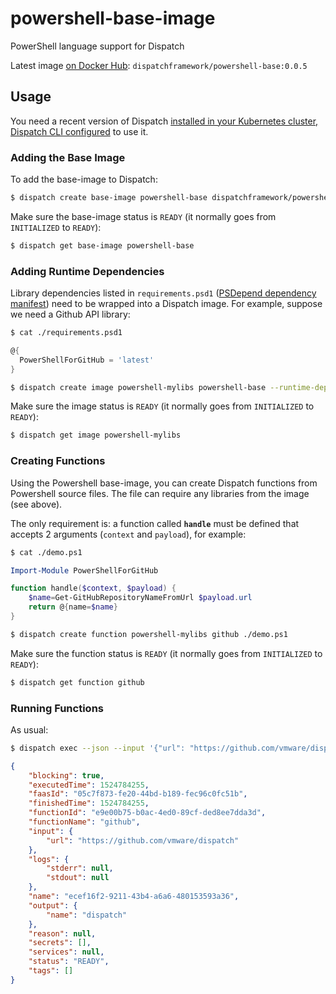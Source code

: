 # powershell-base-image
PowerShell language support for Dispatch

Latest image [on Docker Hub](https://hub.docker.com/r/dispatchframework/powershell-base/): `dispatchframework/powershell-base:0.0.5`

## Usage

You need a recent version of Dispatch [installed in your Kubernetes cluster, Dispatch CLI configured](https://vmware.github.io/dispatch/documentation/guides/quickstart) to use it.

### Adding the Base Image

To add the base-image to Dispatch:
```bash
$ dispatch create base-image powershell-base dispatchframework/powershell-base:0.0.5
```

Make sure the base-image status is `READY` (it normally goes from `INITIALIZED` to `READY`):
```bash
$ dispatch get base-image powershell-base
```

### Adding Runtime Dependencies

Library dependencies listed in `requirements.psd1` ([PSDepend dependency manifest](https://github.com/RamblingCookieMonster/PSDepend)) need to be wrapped into a Dispatch image. For example, suppose we need a Github API library:

```bash
$ cat ./requirements.psd1
```
```powershell
@{
  PowerShellForGitHub = 'latest'
}
```
```bash
$ dispatch create image powershell-mylibs powershell-base --runtime-deps ./requirements.psd1
```

Make sure the image status is `READY` (it normally goes from `INITIALIZED` to `READY`):
```bash
$ dispatch get image powershell-mylibs
```


### Creating Functions

Using the Powershell base-image, you can create Dispatch functions from Powershell source files. The file can require any libraries from the image (see above).

The only requirement is: a function called **`handle`** must be defined that accepts 2 arguments (`context` and `payload`), for example:  
```bash
$ cat ./demo.ps1
```
```powershell
Import-Module PowerShellForGitHub

function handle($context, $payload) {
    $name=Get-GitHubRepositoryNameFromUrl $payload.url
    return @{name=$name}
}
```

```bash
$ dispatch create function powershell-mylibs github ./demo.ps1
```

Make sure the function status is `READY` (it normally goes from `INITIALIZED` to `READY`):
```bash
$ dispatch get function github
```

### Running Functions

As usual:

```bash
$ dispatch exec --json --input '{"url": "https://github.com/vmware/dispatch"}' --wait github
```
```json
{
    "blocking": true,
    "executedTime": 1524784255,
    "faasId": "05c7f873-fe20-44bd-b189-fec96c0fc51b",
    "finishedTime": 1524784255,
    "functionId": "e9e00b75-b0ac-4ed0-89cf-ded8ee7dda3d",
    "functionName": "github",
    "input": {
        "url": "https://github.com/vmware/dispatch"
    },
    "logs": {
        "stderr": null,
        "stdout": null
    },
    "name": "ecef16f2-9211-43b4-a6a6-480153593a36",
    "output": {
        "name": "dispatch"
    },
    "reason": null,
    "secrets": [],
    "services": null,
    "status": "READY",
    "tags": []
}
```
